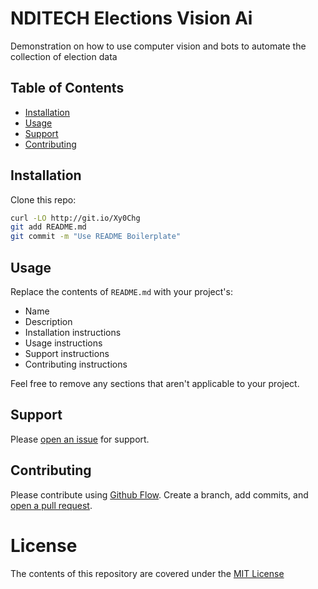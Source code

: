 # NDITECH Elections Vision Ai
Demonstration on how to use computer vision and bots to automate the collection of election data

## Table of Contents

- [Installation](#installation)
- [Usage](#usage)
- [Support](#support)
- [Contributing](#contributing)

## Installation

Clone this repo:

```sh
curl -LO http://git.io/Xy0Chg
git add README.md
git commit -m "Use README Boilerplate"
```

## Usage

Replace the contents of `README.md` with your project's:

- Name
- Description
- Installation instructions
- Usage instructions
- Support instructions
- Contributing instructions

Feel free to remove any sections that aren't applicable to your project.

## Support

Please [open an issue](../issues/new) for support.

## Contributing

Please contribute using [Github Flow](https://guides.github.com/introduction/flow/). Create a branch, add commits, and [open a pull request](https://github.com/fraction/readme-boilerplate/compare/).

# License
The contents of this repository are covered under the [MIT License](../master/LICENSE)